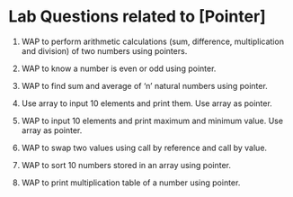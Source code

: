 # Lab Questions related to [Pointer]

1.	WAP to perform arithmetic calculations (sum, difference, multiplication and division) of two numbers using pointers.

2.	WAP to know a number is even or odd using pointer.

3.	WAP to find sum and average of ‘n’ natural numbers using pointer.

4.	Use array to input 10 elements and print them. Use array as pointer.

5.	WAP to input 10 elements and print maximum and minimum value. Use array as pointer.

6.	WAP to swap two values using call by reference and call by value.

7.	WAP to sort 10 numbers stored in an array using pointer.

8.	WAP to print multiplication table of a number using pointer.